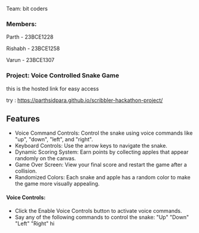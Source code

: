 Team: bit coders

### Members: 
Parth - 23BCE1228

Rishabh - 23BCE1258

Varun - 23BCE1307

### Project: Voice Controlled Snake Game
this is the hosted link for easy access

try : https://parthsidpara.github.io/scribbler-hackathon-project/

## Features
- Voice Command Controls: Control the snake using voice commands like "up", "down", "left", and "right".
- Keyboard Controls: Use the arrow keys to navigate the snake.
- Dynamic Scoring System: Earn points by collecting apples that appear randomly on the canvas.
- Game Over Screen: View your final score and restart the game after a collision.
- Randomized Colors: Each snake and apple has a random color to make the game more visually appealing.

#### Voice Controls:

- Click the Enable Voice Controls button to activate voice commands.
- Say any of the following commands to control the snake:
"Up"
"Down"
"Left"
"Right"
hi
